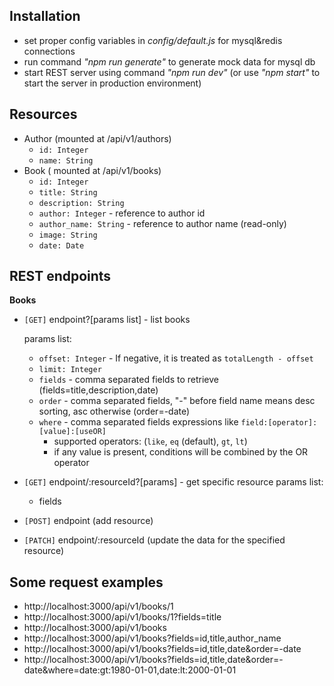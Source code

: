 ## Installation
- set proper config variables in *config/default.js* for mysql&redis connections
- run command *"npm run generate"* to generate mock data for mysql db
- start REST server using command *"npm run dev"* (or use *"npm start"* to start the server in production environment)

## Resources
- Author (mounted at /api/v1/authors)
    - `id: Integer`
    - `name: String`    
- Book ( mounted at /api/v1/books)
    - `id: Integer`
    - `title: String`
    - `description: String`
    - `author: Integer` - reference to author id
    - `author_name: String` - reference to author name (read-only) 
    - `image: String`
    - `date: Date`
## REST endpoints
**Books**
- `[GET]` endpoint?[params list] - list books

    params list:
    - `offset: Integer` - If negative, it is treated as `totalLength - offset`
    - `limit: Integer`
    - `fields` - comma separated fields to retrieve (fields=title,description,date) 
    - `order` - comma separated fields, "-" before field name means desc sorting, asc otherwise (order=-date)
    - `where` - comma separated fields expressions like `field:[operator]:[value]:[useOR]`
        - supported operators: (`like`, `eq` (default), `gt`, `lt`)
        - if any value is present, conditions will be combined by the OR operator
 
    
- `[GET]` endpoint/:resourceId?[params] - get specific resource
    params list:
    - fields
- `[POST]` endpoint (add resource)
- `[PATCH]` endpoint/:resourceId (update the data for the specified resource)
 
 ## Some request examples
 - http://localhost:3000/api/v1/books/1
 - http://localhost:3000/api/v1/books/1?fields=title
 - http://localhost:3000/api/v1/books
 - http://localhost:3000/api/v1/books?fields=id,title,author_name
 - http://localhost:3000/api/v1/books?fields=id,title,date&order=-date
 - http://localhost:3000/api/v1/books?fields=id,title,date&order=-date&where=date:gt:1980-01-01,date:lt:2000-01-01
